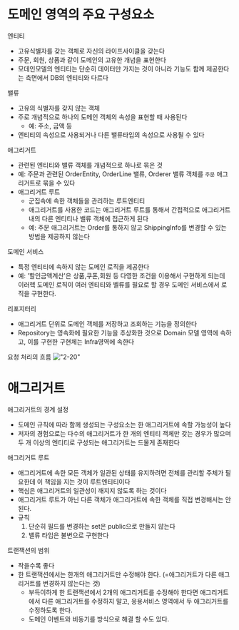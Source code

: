 # 도메인 영역의 주요 구성요소
엔티티
- 고유식별자를 갖는 객체로 자신의 라이프사이클을 갖는다
- 주문, 회원, 상품과 같이 도메인의 고유한 개념을 표현한다
- 모데인모델의 엔티티는 단순히 데이터만 가지는 것이 아니라 기능도 함께 제공한다는 측면에서 DB의 엔티티와 다르다

밸류
- 고유의 식별자를 갖지 않는 객체
- 주로 개념적으로 하나의 도메인 객체의 속성을 표현할 때 사용된다
   - 예: 주소, 금액 등
- 엔티티의 속성으로 사용되거나 다른 밸류타입의 속성으로 사용될 수 있다

애그리거트
- 관련된 엔티티와 밸류 객체를 개념적으로 하나로 묶은 것
- 예: 주문과 관련된 OrderEntity, OrderLine 밸류, Orderer 밸류 객체를 `주문` 애그리거트로 묶을 수 있다
- 애그리거트 루트
   - 군집속에 속한 객체들을 관리하는 루트엔티티
   - 애그리거트를 사용한 코드는 애그리거트 루트를 통해서 간접적으로 애그리거트 내의 다른 엔티티나 밸류 객체에 접근하게 된다
   - 예: 주문 애그리거트는 Order를 통하지 않고 ShippingInfo를 변경할 수 있는 방법을 제공하지 않는다

도메인 서비스
- 특정 엔티티에 속하지 않는 도메인 로직을 제공한다
- 예: '할인금액계산'은 상품,쿠폰,회원 등 다영한 조건을 이용해서 구현하게 되는데 이러헥 도메인 로직이 여러 엔티티와 벨류를 필요로 할 경우 도메인 서비스에서 로직을 구현한다.

리포지터리
- 애그리거트 단위로 도메인 객체를 저장하고 조회하는 기능을 정의한다
- Repository는 영속화에 필요한 기능을 추상화한 것으로 Domain 모델 영역에 속하고, 이를 구현한 구현체는 Infra영역에 속한다

요청 처리의 흐름
!["2-20"](/image/2-20.jpg)

# 애그리거트
애그리거트의 경계 설정
- 도메인 규칙에 따라 함께 생성되는 구성요소는 한 애그리거트에 속할 가능성이 높다
- 저자의 경험으로는 다수의 애그리거트가 한 개의 엔티티 객체만 갖는 경우가 많으며 두 개 이상의 엔티티로 구성되는 애그리거트는 드물게 존재한다

애그리거트 루트
- 애그리거트에 속한 모든 객체가 일관된 상태를 유지하려면 전체를 관리할 주체가 필요한데 이 책임을 지는 것이 루트엔티티이다
- 핵심은 애그리거트의 일관성이 깨지지 않도록 하는 것이다
- 애그리거트 루트가 아닌 다른 객체가 애그리거트에 속한 객체를 직접 변경해서는 안된다. 
- 규칙
   1. 단순히 필드를 변경하는 set은 public으로 만들지 않는다
   2. 밸류 타입은 불변으로 구현한다

트랜잭션의 범위
- 작을수록 좋다
- 한 트랜잭션에서는 한개의 애그리거트만 수정해야 한다. (=애그리거트가 다른 애그리거트를 변경하지 않는다는 것)
   - 부득이하게 한 트랜잭션에서 2개의 애그리거트를 수정해야 한다면 애그리거트에서 다른 애그리거트를 수정하지 말고, 응용서비스 영역에서 두 애그리거트를 수정하도록 한다. 
   - 도메인 이벤트와 비동기를 방식으로 해결 할 수도 있다.